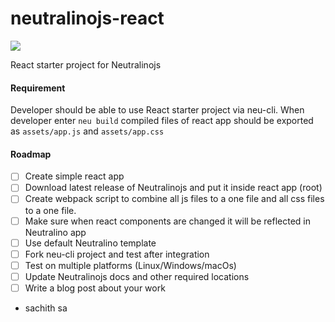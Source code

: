 # neutralinojs-react

![](https://github.com/sachith-1/react-for-neu-cli/workflows/React-Neu%20on%20CI/badge.svg)

React starter project for Neutralinojs

#### Requirement

Developer should be able to use React starter project via neu-cli. When developer enter `neu build` compiled files of react app should be exported as `assets/app.js` and `assets/app.css`

#### Roadmap

- [ ] Create simple react app
- [ ] Download latest release of Neutralinojs and put it inside react app (root)
- [ ] Create webpack script to combine all js files to a one file and all css files to a one file.
- [ ] Make sure when react components are changed it will be reflected in Neutralino app
- [ ] Use default Neutralino template
- [ ] Fork neu-cli project and test after integration
- [ ] Test on multiple platforms (Linux/Windows/macOs)
- [ ] Update Neutralinojs docs and other required locations
- [ ] Write a blog post about your work
- sachith sa
